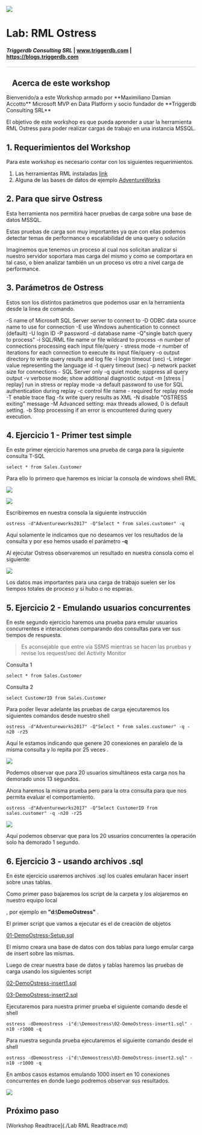 
![](Images/Triggerdblogo.png)

# Lab: RML Ostress

#### <i>Triggerdb Consulting SRL</i> | www.triggerdb.com | https://blogs.triggerdb.com

<p style="border-bottom: 1px solid lightgrey;"></p>
<h2><img style="float: left; margin: 0px 15px 15px 0px;" raw=true"><b>     Acerca de este workshop</b></h2>
Bienvenido/a a este Workshop armado por **Maximiliano Damian Accotto** Microsoft MVP en Data Platform y socio fundador de **Triggerdb Consulting SRL**

El objetivo de este workshop es que pueda aprender a usar la herramienta RML Ostress para poder realizar cargas de trabajo en una instancia MSSQL.

## 1. Requerimientos del Workshop

Para este workshop es necesario contar con los siguientes requerimientos.

1. Las herramientas RML instaladas  [link](./Readme.md)
2. Alguna de las bases de datos de ejemplo [AdventureWorks](https://github.com/Microsoft/sql-server-samples/releases/tag/adventureworks) 

## 2. Para que sirve Ostress

Esta herramienta nos permitirá hacer pruebas de carga sobre una base de datos MSSQL.

Estas pruebas de carga son muy importantes ya que con ellas podemos detectar temas de performance o escalabilidad de una query o solución

Imaginemos que tenemos un proceso al cual nos solicitan analizar si nuestro servidor soportara mas carga del mismo y como se comportara en tal caso, o bien analizar también un un proceso vs otro a nivel carga de performance.

## 3. Parámetros de Ostress

Estos son los distintos parámetros que podemos usar en la herramienta desde la linea de comando.

  -S name of Microsoft SQL Server server to connect to
  -D ODBC data source name to use for connection
  -E use Windows auhentication to connect (default)
  -U login ID
  -P password
  -d database name
  -Q"single batch query to process"
  -i SQL/RML file name or file wildcard to process
  -n number of connections processing each input file/query - stress mode
  -r number of iterations for each connection to execute its input file/query
  -o output directory to write query results and log file
  -l login timeout (sec)
  -L integer value representing the language id
  -t query timeout (sec)
  -p network packet size for connections - SQL Server only
  -q quiet mode; suppress all query output
  -v verbose mode; show additional diagnostic output
  -m [stress | replay] run in stress or replay mode
  -a default password to use for SQL authentication during replay
  -c control file name - required for replay mode
  -T enable trace flag
  -fx write query results as XML
  -N disable "OSTRESS exiting" message
  -M Advanced setting: max threads allowed, 0 is default setting.
  -b Stop processing if an error is encountered during query execution.



## 4. Ejercicio 1 - Primer test simple

En este primer ejercicio haremos una prueba de carga para la siguiente consulta T-SQL 

```mssql
select * from Sales.Customer 
```

Para ello lo primero que haremos es iniciar la consola de windows shell RML

![](./Ostress/Images/01-shell.png)

![](./Ostress/Images/02-shell2.png)



Escribiremos en nuestra consola la siguiente instrucción  

```shell
ostress -d"Adventureworks2017" -Q"Select * from sales.customer" -q
```

Aquí solamente le indicamos que no deseamos ver los resultados de la consulta y por eso hemos usado el parámetro **-q**

Al ejecutar Ostress observaremos un resultado en nuestra consola como el siguiente:

![](./Ostress/Images/ostress-01.png)

Los datos mas importantes para una carga de trabajo suelen ser los tiempos totales de proceso y si hubo o no esperas.

## 5. Ejercicio 2 - Emulando usuarios concurrentes

En este segundo ejercicio haremos una prueba para emular usuarios concurrentes e interacciones comparando dos consultas para ver sus tiempos de respuesta.

> Es aconsejable que entre vía SSMS mientras se hacen las pruebas y revise los request/sec del Activity Monitor

Consulta 1

```mssql
select * from Sales.Customer 
```

Consulta 2

```mssql
select CustomerID from Sales.Customer 
```

Para poder llevar adelante las pruebas de carga ejecutaremos los siguientes comandos desde nuestro shell

```shell
ostress -d"Adventureworks2017" -Q"Select * from sales.customer" -q -n20 -r25
```

Aquí le estamos indicando que genere 20 conexiones en paralelo de la misma consulta y lo repita por 25 veces .

![](./Ostress/Images/ostress-02.png)

Podemos observar que para 20 usuarios simultáneos esta carga nos ha demorado unos 13 segundos.

Ahora haremos la misma prueba pero para la otra consulta para que nos permita evaluar el comportamiento.

```shell
ostress -d"Adventureworks2017" -Q"Select CustomerID from sales.customer" -q -n20 -r25
```



![](./Ostress/Images/ostress-03.png)

Aquí podemos observar que para los 20 usuarios concurrentes la operación solo ha demorado 1 segundo.



## 6. Ejercicio 3 - usando archivos .sql

En este ejercicio usaremos archivos .sql los cuales emularan hacer insert sobre unas tablas.

Como primer paso bajaremos los script de la carpeta y los alojaremos en nuestro equipo local 

, por ejemplo en **"d:\DemoOstress"** .

El primer script que vamos a ejecutar es el de creación de objetos  

[01-DemoOstress-Setup.sql](./Ostress/01-DemoOstress-Setup.sql)

El mismo creara una base de datos con dos tablas para luego emular carga de insert sobre las mismas.

Luego de crear nuestra base de datos y tablas haremos las pruebas de carga usando los siguientes script

[02-DemoOstress-insert1.sql](./Ostress/02-DemoOstress-insert1.sql)

[03-DemoOstress-insert2.sql](./Ostress/03-DemoOstress-insert2.sql)

Ejecutaremos para nuestra primer prueba el siguiente comando desde el shell

```shell
ostress -dDemoostress -i"d:\Demoostress\02-DemoOstress-insert1.sql" -n10 -r1000 -q

```

Para nuestra segunda prueba ejecutaremos el siguiente comando desde el shell

```shell
ostress -dDemoostress -i"d:\Demoostress\03-DemoOstress-insert2.sql" -n10 -r1000 -q
```

En ambos casos estamos emulando 1000 insert en 10 conexiones concurrentes en donde luego podremos observar sus resultados.

![](./Ostress/Images/ostress-04.png)





## Próximo paso

[Workshop Readtrace](./Lab RML Readtrace.md)
